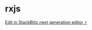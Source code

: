 # rxjs

[Edit in StackBlitz next generation editor ⚡️](https://stackblitz.com/~/github.com/llitalk/rxjs)